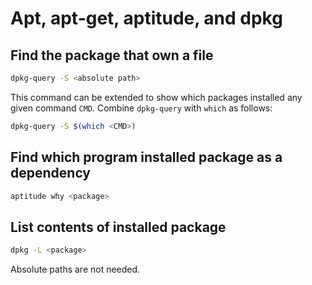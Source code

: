 # Apt, apt-get, aptitude, and dpkg

## Find the package that own a file

```sh
dpkg-query -S <absolute path>
```

This command can be extended to show which packages installed any given command
`CMD`. Combine `dpkg-query` with `which` as follows:
```sh
dpkg-query -S $(which <CMD>)
```

## Find which program installed package as a dependency

```sh
aptitude why <package>
```

## List contents of installed package

```sh
dpkg -L <package>
```

Absolute paths are not needed.
